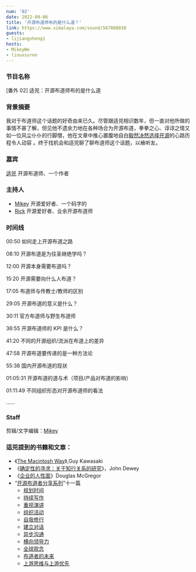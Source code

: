 ```yaml
---
num: '02'
date: 2022-09-06
title: '开源布道师布的是什么道？'
link: https://www.ximalaya.com/sound/567088038
guests:
- lijiangsheng1
hosts:
- MikeyWe
- linuxsuren
---
```


### 节目名称

[番外 02] 适兕：开源布道师布的是什么道

### 背景摘要

我对于布道师这个话题的好奇由来已久。尽管跟适兕相识数年，但一直对他所做的事情不甚了解，但见他不遗余力地在各种场合为开源布道，拳拳之心、谆谆之情又如一位风尘仆仆的行脚僧，他在文章中推心置腹地自白[毅然决然选择开源](https://opensourceway.community/posts/the_way_of_open_source/kuosi-need-answer-questions/)的心路历程令人动容 。终于找机会和适兕聊了聊布道师这个话题，以飨听友。

### 嘉宾

[适兕](https://github.com/lijiangsheng1) 开源布道师、一个作者

### 主持人

- [Mikey](https://github.com/MikeyWei) 开源爱好者、一个码字的
- [Rick](https://github.com/linuxsuren) 开源爱好者、业余开源布道师


### 时间线

00:50 如何走上开源布道之路

08:10 开源布道是为往圣继绝学吗？

12:00 开源本身需要布道吗？

15:20 开源需要向什么人布道？

17:05 布道师与传教士/教师的区别

29:05 开源布道的意义是什么？

30:11 官方布道师与野生布道师

36:55 开源布道师的 KPI 是什么？

41:20 不同的开源组织/流派在布道上的差异

47:58 开源布道要传递的是一种方法论

55:38 国内开源布道的现状

01:05:31 开源布道的道与术（项目/产品对布道的影响）

01:11:49 不同组织形态对开源布道师的看法

……

### Staff

剪辑/文字编辑：[Mikey](https://github.com/MikeyWei)

### 适兕提到的书籍和文章：
 - 《[The Macintosh Way](https://book.douban.com/subject/2061193/)》,Guy Kawasaki
 - 《[确定性的寻求：关于知行关系的研究](https://book.douban.com/subject/33445307/)》，John Dewey
 - 《[企业的人性面](https://book.douban.com/subject/3024168/)》Douglas McGregor
 - “[开源布道者分享系列](https://opensourceway.community)”十一篇
   - [规划时间](https://opensourceway.community/posts/lfapac-evangelist-sharing/how-to-steal-time-from-your-boss/)
   - [持续写作](https://opensourceway.community/posts/lfapac-evangelist-sharing/how-to-write-article-for-advocate-os/)
   - [重视演讲](https://opensourceway.community/posts/lfapac-evangelist-sharing/why-we-need-speech-all-the-time/)
   - [组织活动](https://opensourceway.community/posts/lfapac-evangelist-sharing/we-need-make-event-happening/)
   - [自我修行](https://opensourceway.community/posts/lfapac-evangelist-sharing/advocate-how-to-learning-by-yourself/)
   - [建立对话](https://opensourceway.community/posts/lfapac-evangelist-sharing/advocate-how-to-build-conversation-with-peer/)
   - [异步沟通](https://opensourceway.community/posts/lfapac-evangelist-sharing/async-in-the-open-source-community/)
   - [横向领导力](https://opensourceway.community/posts/lfapac-evangelist-sharing/how-to-lead-when-you-are-not-in-charge/)
   - [全球观念](https://opensourceway.community/posts/lfapac-evangelist-sharing/how-to-shape-global-idea-in-os-world/)
   - [布道者的未来](https://opensourceway.community/posts/lfapac-evangelist-sharing/what-the-future-of-open-source-advocate/)
   - [上游思维与上游优先](https://opensourceway.community/posts/lfapac-evangelist-sharing/upstream-first-and-be-upstream-in-os/)
